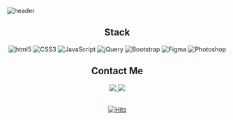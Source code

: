 
 ![header](https://capsule-render.vercel.app/api?type=waving&&color=b57fb3&height=300&section=header&text=An%20gahee&fontSize=70&fontAlign=22&fontAlignY=40&fontColor=fff)
 <br>
 <h2 align=center>Stack</h2>
  <div align=center>
	
  ![html5](http://img.shields.io/badge/-HTML5-f2eee5?style=flat-square&logo=html5&logoColor="black"/)
 ![CSS3](http://img.shields.io/badge/-CSS3-e5c1c5?style=flat-square&logo=css3&logoColor="black"/)
 ![JavaScript](http://img.shields.io/badge/-JavaScript-c3e2dd?style=flat-square&logo=javascript&logoColor="black"/)
 ![jQuery](http://img.shields.io/badge/-jQuery-6eceda?style=flat-square&logo=jquery&logoColor="black"/)
 ![Bootstrap](http://img.shields.io/badge/-Bootstrap-bfc8d7?style=flat-square&logo=bootstrap&logoColor="black"/)
  ![Figma](http://img.shields.io/badge/-Figma-e2d2d2?style=flat-square&logo=figma&logoColor="black"/)
  ![Photoshop](http://img.shields.io/badge/-Photoshop-ebebe3?style=flat-square&logo=adobephotoshop&logoColor="black"/)
	
  </div>
 <h2 align=center>Contact Me</h2>
<div align=center>
  <a href="https://mail.naver.com/write">
    <img src="https://img.shields.io/badge/Email-b6bbff?style=flat-square&logo=naver&logoColor=white&link=https://mail.naver.com/write"/>
  </a>
  <a href="https://www.instagram.com/in.scissors/">
    <img src="https://img.shields.io/badge/Instagram-9ce8ee?style=flat-square&logo=instagram&logoColor=white&link=https://www.instagram.com/in.scissors/">
  </a>
</div>

  </div>
  <br>
    <div align=center>
	
  [![Hits](https://hits.seeyoufarm.com/api/count/incr/badge.svg?url=https%3A%2F%2Fgithub.com%an-ga-hee)](https://hits.seeyoufarm.com) 
	
  </div>
